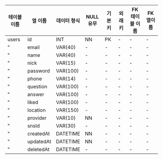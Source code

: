 테이블 이름| 열 이름| 데이터 형식| NULL 유무| 기본 키| 외래키| FK 테이블 이름| FK 열이름
---|---|---|---|---|---|---|---|
users| id| INT| NN| PK| -| -| -
"| email| VAR(40)| -| -| -| -| -
"| name| VAR(40)| -| -| -| -| -
"| nick| VAR(15)| -| -| -| -| -
"| password| VAR(100)| -| -| -| -| -
"| phone| VAR(14)| -| -| -| -| -
"| question| VAR(100)| -| -| -| -| -
"| answer| VAR(100)| -| -| -| -| -
"| liked| VAR(100)| -| -| -| -| -
"| location| VAR(150)| -| -| -| -| -
"| provider| VAR(10)| NN| -| -| -| -
"| snsId| VAR(30)| -| -| -| -| -
"| createdAt| DATETIME| NN| -| -| -| -
"| updatedAt| DATETIME| NN| -| -| -| -
"| deletedAt| DATETIME| -| -| -| -| -
